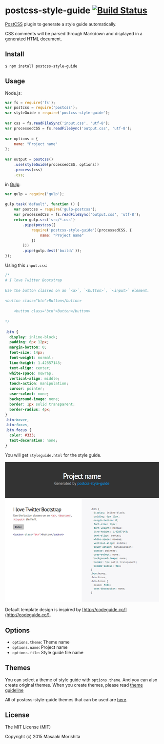 # postcss-style-guide [![Build Status](https://travis-ci.org/morishitter/postcss-style-guide.svg)](https://travis-ci.org/morishitter/postcss-style-guide)

[PostCSS](https://github.com/postcss/postcss) plugin to generate a style guide automatically.

CSS comments will be parsed through Markdown and displayed in a generated HTML document.

## Install

```shell
$ npm install postcss-style-guide
```

## Usage

Node.js:

```js
var fs = require('fs');
var postcss = require('postcss');
var styleGuide = require('postcss-style-guide');

var css = fs.readFileSync('input.css', 'utf-8');
var processedCSS = fs.readFileSync('output.css', 'utf-8');

var options = {
    name: "Project name"
};

var output = postcss()
    .use(styleGuide(processedCSS, options))
    .process(css)
    .css;
```

in [Gulp](https://github.com/gulpjs/gulp):

```js
var gulp = require('gulp');

gulp.task('default', function () {
    var postcss = require('gulp-postcss');
    var processedCSS = fs.readFileSync('output.css', 'utf-8');
    return gulp.src('src/*.css')
        .pipe(postcss([
            require('postcss-style-guide')(processedCSS, {
                name: "Project name"
            })
        ]))
        .pipe(gulp.dest('build/'));
});
```

Using this `input.css`:

```css
/*
# I love Twitter Bootstrap

Use the button classes on an `<a>`, `<button>`, `<input>` element.

<button class="btn">Button</button>

    <button class="btn">Button</button>

*/

.btn {
  display: inline-block;
  padding: 6px 12px;
  margin-bottom: 0;
  font-size: 14px;
  font-weight: normal;
  line-height: 1.42857143;
  text-align: center;
  white-space: nowrap;
  vertical-align: middle;
  touch-action: manipulation;
  cursor: pointer;
  user-select: none;
  background-image: none;
  border: 1px solid transparent;
  border-radius: 4px;
}
.btn:hover,
.btn:focus,
.btn.focus {
  color: #333;
  text-decoration: none;
}

```

You will get `styleguide.html` for the style guide.

![Default style guide design](./style-guide-default.png)

Default template design is inspired by [http://codeguide.co/](http://codeguide.co/).

## Options

- `options.theme`: Theme name
- `options.name`: Project name
- `options.file`: Style guide file name

## Themes

You can select a theme of style guide with `options.theme`.
And you can also create original themes.
When you create themes, please read [theme guideline](https://github.com/morishitter/postcss-style-guide/blob/master/docs/theme-guideline.md)

All of postcss-style-guide themes that can be used are [here](https://www.npmjs.com/search?q=psg-theme).

## License

The MIT License (MIT)

Copyright (c) 2015 Masaaki Morishita
